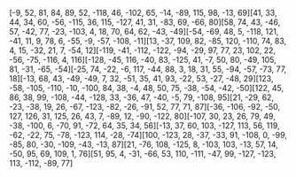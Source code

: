[-9, 52, 81, 84, 89, 52, -118, 46, -102, 65, -14, -89, 115, 98, -13, 69][41, 33, 44, 34, 60, -56, -115, 36, 115, -127, 41, 31, -83, 69, -66, 80][58, 74, 43, -46, 57, -42, 77, -23, -103, 4, 18, 70, 64, 62, -43, -49][-54, -69, 48, 5, -118, 121, -41, 11, 9, 78, 6, -55, -9, -57, -108, -11][13, -37, 109, 82, -85, 120, -110, 74, 83, 4, 15, -32, 21, 7, -54, 12][-119, -41, -112, -122, -94, -29, 97, 77, 23, 102, 22, -56, -75, -116, 4, 116][-128, -45, 116, -40, 83, -125, 41, -7, 50, 80, -49, 105, 81, -31, -65, -54][-25, 74, -22, -6, 117, -44, 88, 3, 18, 31, 55, -94, -57, -73, 77, 18][-13, 68, 43, -49, -49, 7, 32, -51, 35, 41, 93, -22, 53, -27, -48, 29][123, -58, -105, -110, -10, -100, 84, 38, -4, 48, 50, 75, -38, -54, -42, -50][122, 45, 86, 38, 99, -108, -44, -128, 33, -36, 47, -40, -5, 79, -108, 95][21, -29, 62, -23, -38, 19, 26, -67, -123, -82, -26, -91, 52, 77, 71, 87][-36, -106, -92, -50, 127, 126, 31, 125, 26, 43, 7, -89, 12, -90, -122, 80][-107, 30, 23, 26, 79, 49, -38, -100, 6, -70, 91, -72, 64, 35, 34, 56][-13, 37, 60, 103, -127, 113, 56, 119, -62, -22, 75, -78, -123, 114, -28, -74][100, -123, 28, -37, -33, 91, -108, 0, -99, -85, 80, -30, -109, -43, -13, 87][21, -76, 108, -125, 8, -103, 103, -13, 57, 14, -50, 95, 69, 109, 1, 76][51, 95, 4, -31, -66, 53, 110, -111, -47, 99, -127, -123, 113, -112, -89, 77]